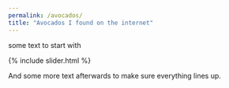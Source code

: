 ```yaml
---
permalink: /avocados/
title: "Avocados I found on the internet"
---
```


some text to start with

{% include slider.html %}

And some more text afterwards to make sure everything lines up.
